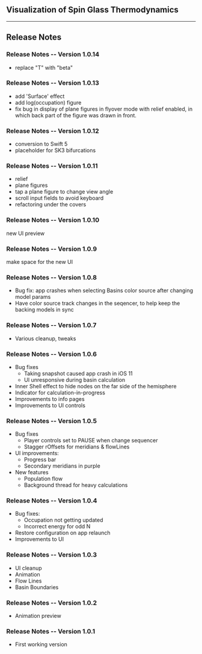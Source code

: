 ## Visualization of Spin Glass Thermodynamics 

---
## Release Notes

### Release Notes -- Version 1.0.14

* replace "T" with "beta"

### Release Notes -- Version 1.0.13

* add 'Surface' effect
* add log(occupation) figure
* fix bug in display of plane figures in flyover mode with relief enabled, in which back part of the figure was drawn in front.

### Release Notes -- Version 1.0.12

* conversion to Swift 5
* placeholder for SK3 bifurcations

### Release Notes -- Version 1.0.11

* relief
* plane figures 
* tap a plane figure to change view angle
* scroll input fields to avoid keyboard
* refactoring under the covers

### Release Notes -- Version 1.0.10

new UI preview

### Release Notes -- Version 1.0.9

make space for the new UI

### Release Notes -- Version 1.0.8

* Bug fix: app crashes when selecting Basins color source after changing model params
* Have color source track changes in the seqencer, to help keep the backing models in sync

### Release Notes -- Version 1.0.7

* Various cleanup, tweaks

### Release Notes -- Version 1.0.6

* Bug fixes
  * Taking snapshot caused app crash in iOS 11
  * UI unresponsive during basin calculation
* Inner Shell effect to hide nodes on the far side of the hemisphere   
* Indicator for calculation-in-progress
* Improvements to info pages
* Improvements to UI controls

### Release Notes -- Version 1.0.5

* Bug fixes
  * Player controls set to PAUSE when change sequencer
  * Stagger rOffsets for meridians & flowLines
* UI improvements:
  * Progress bar
  * Secondary meridians in purple
* New features
  * Population flow
  * Background thread for heavy calculations

### Release Notes -- Version 1.0.4

* Bug fixes:
  * Occupation not getting updated
  * Incorrect energy for odd N
* Restore configuration on app relaunch
* Improvements to UI

### Release Notes -- Version 1.0.3

* UI cleanup
* Animation
* Flow Lines
* Basin Boundaries

### Release Notes -- Version 1.0.2

* Animation preview

### Release Notes -- Version 1.0.1

* First working version


    
